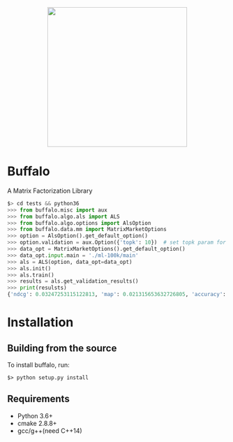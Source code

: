 <center><img src="https://github.daumkakao.com/storage/user/993/files/61384d80-a48b-11e9-8d12-0149a6a0fa37" width="320px"></center>


# Buffalo
A Matrix Factorization Library

```python
$> cd tests && python36
>>> from buffalo.misc import aux
>>> from buffalo.algo.als import ALS
>>> from buffalo.algo.options import AlsOption
>>> from buffalo.data.mm import MatrixMarketOptions
>>> option = AlsOption().get_default_option()
>>> option.validation = aux.Option({'topk': 10})  # set topk param for validation scores
>>> data_opt = MatrixMarketOptions().get_default_option()
>>> data_opt.input.main = './ml-100k/main'
>>> als = ALS(option, data_opt=data_opt)
>>> als.init()
>>> als.train()
>>> results = als.get_validation_results()
>>> print(resulsts)
{'ndcg': 0.03247253115122813, 'map': 0.021315653632726805, 'accuracy': 0.06377032520325204, 'rmse': 2.9231147330905136, 'error': 2.7129669839143755}
```

# Installation
## Building from the source
To install buffalo, run:
```
$> python setup.py install
```

## Requirements
- Python 3.6+
- cmake 2.8.8+
- gcc/g++(need C++14)
